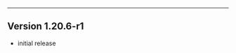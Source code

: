 ------------------------------------------------------
Version 1.20.6-r1
------------------------------------------------------
- initial release